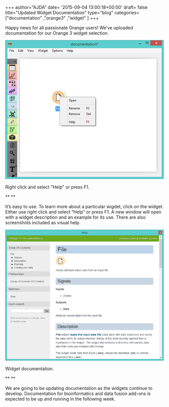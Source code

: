+++
author="AJDA"
date= '2015-09-04 13:00:18+00:00'
draft= false
title="Updated Widget Documentation"
type="blog"
categories=["documentation" ,"orange3" ,"widget" ]
+++

Happy news for all passionate Orange users! We’ve uploaded documentation for our Orange 3 widget selection.



![](/images/2015/09/blog2.png)

Right click and select "Help" or press F1.

** **

It’s easy to use. To learn more about a particular wigdet, click on the widget. Either use right click and select “Help” or press F1. A new window will open with a widget description and an example for its use. There are also screenshots included as visual help.



![](/images/2015/09/blog1.png)

Widget documentation.

** **

We are going to be updating documentation as the widgets continue to develop. Documentation for bioinformatics and data fusion add-ons is expected to be up and running in the following week. 
